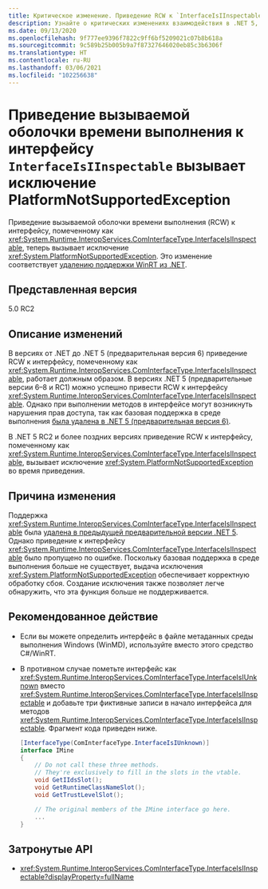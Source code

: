 ```yaml
---
title: Критическое изменение. Приведение RCW к `InterfaceIsIInspectable` создает исключение
description: Узнайте о критических изменениях взаимодействия в .NET 5, где приведение RCW к интерфейсу `InterfaceIsIInspectable` создает исключение PlatformNotSupportedException.
ms.date: 09/13/2020
ms.openlocfilehash: 9f777ee9396f7822c9ff6bf5209021c07b8b618a
ms.sourcegitcommit: 9c589b25b005b9a7f87327646020eb85c3b6306f
ms.translationtype: HT
ms.contentlocale: ru-RU
ms.lasthandoff: 03/06/2021
ms.locfileid: "102256638"
---
```

# <a name="casting-rcw-to-an-interfaceisiinspectable-interface-throws-platformnotsupportedexception"></a>Приведение вызываемой оболочки времени выполнения к интерфейсу `InterfaceIsIInspectable` вызывает исключение PlatformNotSupportedException

Приведение вызываемой оболочки времени выполнения (RCW) к интерфейсу, помеченному как <xref:System.Runtime.InteropServices.ComInterfaceType.InterfaceIsIInspectable>, теперь вызывает исключение <xref:System.PlatformNotSupportedException>. Это изменение соответствует [удалению поддержки WinRT из .NET](built-in-support-for-winrt-removed.md).

## <a name="version-introduced"></a>Представленная версия

5.0 RC2

## <a name="change-description"></a>Описание изменений

В версиях от .NET до .NET 5 (предварительная версия 6) приведение RCW к интерфейсу, помеченному как <xref:System.Runtime.InteropServices.ComInterfaceType.InterfaceIsIInspectable>, работает должным образом. В версиях .NET 5 (предварительные версии 6–8 и RC1) можно успешно привести RCW к интерфейсу <xref:System.Runtime.InteropServices.ComInterfaceType.InterfaceIsIInspectable>. Однако при выполнении методов в интерфейсе могут возникнуть нарушения прав доступа, так как базовая поддержка в среде выполнения [была удалена в .NET 5 (предварительная версия 6)](built-in-support-for-winrt-removed.md).

В .NET 5 RC2 и более поздних версиях приведение RCW к интерфейсу, помеченному как <xref:System.Runtime.InteropServices.ComInterfaceType.InterfaceIsIInspectable>, вызывает исключение <xref:System.PlatformNotSupportedException> во время приведения.

## <a name="reason-for-change"></a>Причина изменения

Поддержка <xref:System.Runtime.InteropServices.ComInterfaceType.InterfaceIsIInspectable> была [удалена в предыдущей предварительной версии .NET 5](built-in-support-for-winrt-removed.md). Однако приведение к интерфейсу <xref:System.Runtime.InteropServices.ComInterfaceType.InterfaceIsIInspectable> было пропущено по ошибке. Поскольку базовая поддержка в среде выполнения больше не существует, выдача исключения <xref:System.PlatformNotSupportedException> обеспечивает корректную обработку сбоя. Создание исключения также позволяет легче обнаружить, что эта функция больше не поддерживается.

## <a name="recommended-action"></a>Рекомендованное действие

- Если вы можете определить интерфейс в файле метаданных среды выполнения Windows (WinMD), используйте вместо этого средство C#/WinRT.

- В противном случае пометьте интерфейс как <xref:System.Runtime.InteropServices.ComInterfaceType.InterfaceIsIUnknown> вместо <xref:System.Runtime.InteropServices.ComInterfaceType.InterfaceIsIInspectable> и добавьте три фиктивные записи в начало интерфейса для методов <xref:System.Runtime.InteropServices.ComInterfaceType.InterfaceIsIInspectable>. Фрагмент кода приведен ниже.

  ```csharp
  [InterfaceType(ComInterfaceType.InterfaceIsIUnknown)]
  interface IMine
  {
      // Do not call these three methods.
      // They're exclusively to fill in the slots in the vtable.
      void GetIIdsSlot();
      void GetRuntimeClassNameSlot();
      void GetTrustLevelSlot();

      // The original members of the IMine interface go here.
      ...
  }
  ```

## <a name="affected-apis"></a>Затронутые API

- <xref:System.Runtime.InteropServices.ComInterfaceType.InterfaceIsIInspectable?displayProperty=fullName>

<!--

### Affected APIs

- `F:System.Runtime.InteropServices.ComInterfaceType.InterfaceIsIInspectable`

### Category

Interop

-->
